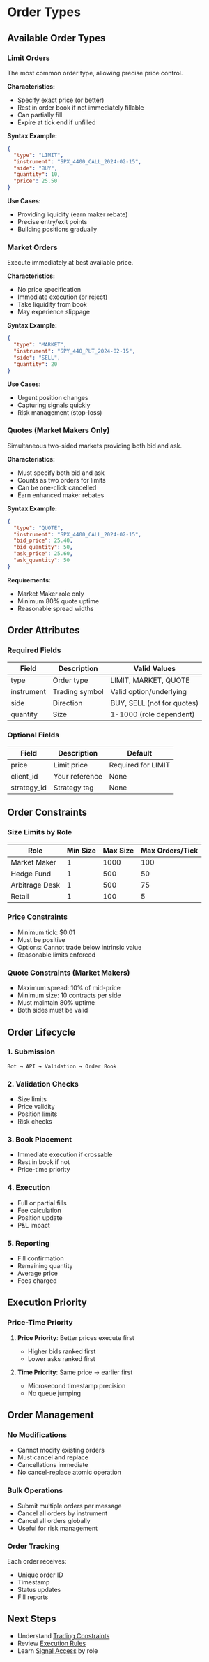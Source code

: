 # Order Types

## Available Order Types

### Limit Orders

The most common order type, allowing precise price control.

**Characteristics:**

- Specify exact price (or better)
- Rest in order book if not immediately fillable
- Can partially fill
- Expire at tick end if unfilled

**Syntax Example:**
```json
{
  "type": "LIMIT",
  "instrument": "SPX_4400_CALL_2024-02-15",
  "side": "BUY",
  "quantity": 10,
  "price": 25.50
}
```

**Use Cases:**

- Providing liquidity (earn maker rebate)
- Precise entry/exit points
- Building positions gradually

### Market Orders

Execute immediately at best available price.

**Characteristics:**

- No price specification
- Immediate execution (or reject)
- Take liquidity from book
- May experience slippage

**Syntax Example:**
```json
{
  "type": "MARKET",
  "instrument": "SPY_440_PUT_2024-02-15",
  "side": "SELL",
  "quantity": 20
}
```

**Use Cases:**

- Urgent position changes
- Capturing signals quickly
- Risk management (stop-loss)

### Quotes (Market Makers Only)

Simultaneous two-sided markets providing both bid and ask.

**Characteristics:**

- Must specify both bid and ask
- Counts as two orders for limits
- Can be one-click cancelled
- Earn enhanced maker rebates

**Syntax Example:**
```json
{
  "type": "QUOTE",
  "instrument": "SPX_4400_CALL_2024-02-15",
  "bid_price": 25.40,
  "bid_quantity": 50,
  "ask_price": 25.60,
  "ask_quantity": 50
}
```

**Requirements:**

- Market Maker role only
- Minimum 80% quote uptime
- Reasonable spread widths

## Order Attributes

### Required Fields

| Field      | Description    | Valid Values               |
| ---------- | -------------- | -------------------------- |
| type       | Order type     | LIMIT, MARKET, QUOTE       |
| instrument | Trading symbol | Valid option/underlying    |
| side       | Direction      | BUY, SELL (not for quotes) |
| quantity   | Size           | 1-1000 (role dependent)    |

### Optional Fields

| Field       | Description    | Default            |
| ----------- | -------------- | ------------------ |
| price       | Limit price    | Required for LIMIT |
| client_id   | Your reference | None               |
| strategy_id | Strategy tag   | None               |

## Order Constraints

### Size Limits by Role

| Role           | Min Size | Max Size | Max Orders/Tick |
| -------------- | -------- | -------- | --------------- |
| Market Maker   | 1        | 1000     | 100             |
| Hedge Fund     | 1        | 500      | 50              |
| Arbitrage Desk | 1        | 500      | 75              |
| Retail         | 1        | 100      | 5               |

### Price Constraints

- Minimum tick: $0.01
- Must be positive
- Options: Cannot trade below intrinsic value
- Reasonable limits enforced

### Quote Constraints (Market Makers)

- Maximum spread: 10% of mid-price
- Minimum size: 10 contracts per side
- Must maintain 80% uptime
- Both sides must be valid

## Order Lifecycle

### 1. Submission

```
Bot → API → Validation → Order Book
```

### 2. Validation Checks

- Size limits
- Price validity
- Position limits
- Risk checks

### 3. Book Placement

- Immediate execution if crossable
- Rest in book if not
- Price-time priority

### 4. Execution

- Full or partial fills
- Fee calculation
- Position update
- P&L impact

### 5. Reporting

- Fill confirmation
- Remaining quantity
- Average price
- Fees charged

## Execution Priority

### Price-Time Priority

1. **Price Priority**: Better prices execute first

   - Higher bids ranked first
   - Lower asks ranked first

2. **Time Priority**: Same price → earlier first

   - Microsecond timestamp precision
   - No queue jumping

## Order Management

### No Modifications

- Cannot modify existing orders
- Must cancel and replace
- Cancellations immediate
- No cancel-replace atomic operation

### Bulk Operations

- Submit multiple orders per message
- Cancel all orders by instrument
- Cancel all orders globally
- Useful for risk management

### Order Tracking

Each order receives:

- Unique order ID
- Timestamp
- Status updates
- Fill reports

## Next Steps

- Understand [Trading Constraints](constraints.md)
- Review [Execution Rules](execution-rules.md)
- Learn [Signal Access](signals-access.md) by role
